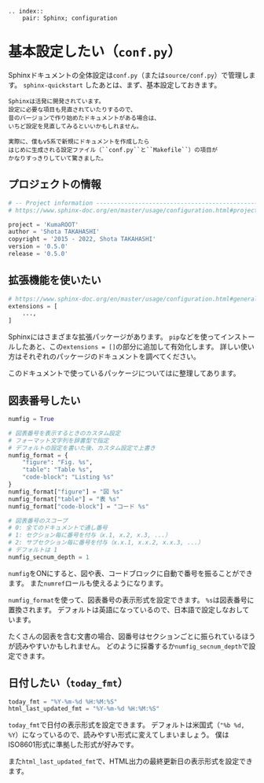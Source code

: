 ```{eval-rst}
.. index::
    pair: Sphinx; configuration
```


# 基本設定したい（``conf.py``）

Sphinxドキュメントの全体設定は``conf.py``（または``source/conf.py``）で管理します。
``sphinx-quickstart`` したあとは、まず、基本設定しておきます。

```{note}
Sphinxは活発に開発されています。
設定に必要な項目も見直されていたりするので、
昔のバージョンで作り始めたドキュメントがある場合は、
いちど設定を見直してみるといいかもしれません。

実際に、僕もv5系で新規にドキュメントを作成したら
はじめに生成される設定ファイル（``conf.py``と``Makefile``）の項目が
かなりすっきりしていて驚きました。
```

## プロジェクトの情報

```python
# -- Project information -----------------------------------------------------
# https://www.sphinx-doc.org/en/master/usage/configuration.html#project-information

project = 'KumaROOT'
author = 'Shota TAKAHASHI'
copyright = '2015 - 2022, Shota TAKAHASHI'
version = '0.5.0'
release = '0.5.0'
```

## 拡張機能を使いたい

```python
# https://www.sphinx-doc.org/en/master/usage/configuration.html#general-configuration
extensions = [
    ...,
]
```

Sphinxにはさまざまな拡張パッケージがあります。
``pip``などを使ってインストールしたあと、この``extensions = []``の部分に追加して有効化します。
詳しい使い方はそれぞれのパッケージのドキュメントを調べてください。

このドキュメントで使っているパッケージについては[](./sphinx-extensions.md)に整理してあります。

## 図表番号したい

```python
numfig = True

# 図表番号を表示するときのカスタム設定
# フォーマット文字列を辞書型で指定
# デフォルトの設定を書いた後、カスタム設定で上書き
numfig_format = {
    "figure": "Fig. %s",
    "table": "Table %s",
    "code-block": "Listing %s"
}
numfig_format["figure"] = "図 %s"
numfig_format["table"] = "表 %s"
numfig_format["code-block"] = "コード %s"

# 図表番号のスコープ
# 0: 全てのドキュメントで通し番号
# 1: セクション毎に番号を付与（x.1, x.2, x.3, ...）
# 2: サブセクション毎に番号を付与（x.x.1, x.x.2, x.x.3, ...）
# デフォルトは 1
numfig_secnum_depth = 1
```

``numfig``をONにすると、図や表、コードブロックに自動で番号を振ることができます。
また``numref``ロールも使えるようになります。

``numfig_format``を使って、図表番号の表示形式を設定できます。
``%s``は図表番号に置換されます。
デフォルトは英語になっているので、日本語で設定しなおしています。

たくさんの図表を含む文書の場合、図番号はセクションごとに振られているほうが読みやすいかもしれません。
どのように採番するか``numfig_secnum_depth``で設定できます。

## 日付したい（``today_fmt``）

```python
today_fmt = "%Y-%m-%d %H:%M:%S"
html_last_updated_fmt = "%Y-%m-%d %H:%M:%S"
```

``today_fmt``で日付の表示形式を設定できます。
デフォルトは米国式（``"%b %d, %Y``）になっているので、読みやすい形式に変えてしまいましょう。
僕はISO8601形式に準拠した形式が好みです。

また``html_last_updated_fmt``で、HTML出力の最終更新日の表示形式を設定できます。
